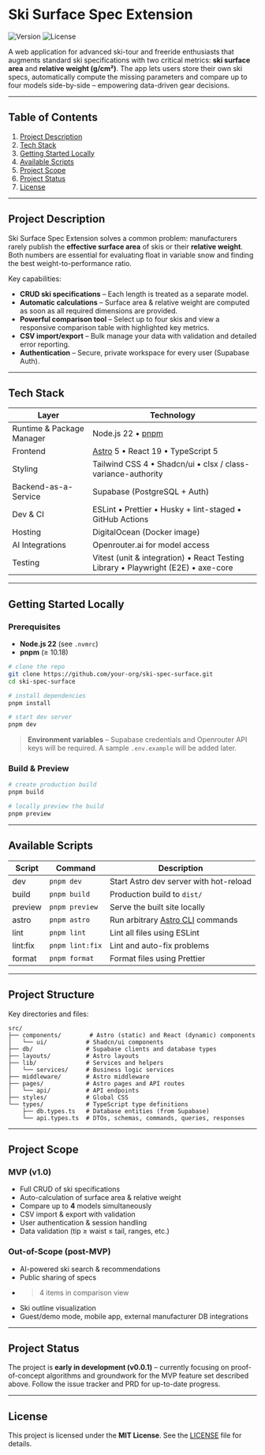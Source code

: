 # Ski Surface Spec Extension

![Version](https://img.shields.io/badge/version-0.0.1-blue) ![License](https://img.shields.io/badge/license-MIT-green)

A web application for advanced ski-tour and freeride enthusiasts that augments standard ski specifications with two critical metrics: **ski surface area** and **relative weight (g/cm²)**. The app lets users store their own ski specs, automatically compute the missing parameters and compare up to four models side-by-side – empowering data-driven gear decisions.

---

## Table of Contents

1. [Project Description](#project-description)
2. [Tech Stack](#tech-stack)
3. [Getting Started Locally](#getting-started-locally)
4. [Available Scripts](#available-scripts)
5. [Project Scope](#project-scope)
6. [Project Status](#project-status)
7. [License](#license)

---

## Project Description

Ski Surface Spec Extension solves a common problem: manufacturers rarely publish the **effective surface area** of skis or their **relative weight**. Both numbers are essential for evaluating float in variable snow and finding the best weight-to-performance ratio.

Key capabilities:

- **CRUD ski specifications** – Each length is treated as a separate model.
- **Automatic calculations** – Surface area & relative weight are computed as soon as all required dimensions are provided.
- **Powerful comparison tool** – Select up to four skis and view a responsive comparison table with highlighted key metrics.
- **CSV import/export** – Bulk manage your data with validation and detailed error reporting.
- **Authentication** – Secure, private workspace for every user (Supabase Auth).

---

## Tech Stack

| Layer                     | Technology                                                   |
| ------------------------- | ------------------------------------------------------------ |
| Runtime & Package Manager | Node.js 22 • [pnpm](https://pnpm.io/)                        |
| Frontend                  | [Astro](https://astro.build/) 5 • React 19 • TypeScript 5    |
| Styling                   | Tailwind CSS 4 • Shadcn/ui • clsx / class-variance-authority |
| Backend-as-a-Service      | Supabase (PostgreSQL + Auth)                                 |
| Dev & CI                  | ESLint • Prettier • Husky + lint-staged • GitHub Actions     |
| Hosting                   | DigitalOcean (Docker image)                                  |
| AI Integrations           | Openrouter.ai for model access                               |
| Testing                   | Vitest (unit & integration) • React Testing Library • Playwright (E2E) • axe-core |

---

## Getting Started Locally

### Prerequisites

- **Node.js 22** (see `.nvmrc`)
- **pnpm** (≥ 10.18)

```bash
# clone the repo
git clone https://github.com/your-org/ski-spec-surface.git
cd ski-spec-surface

# install dependencies
pnpm install

# start dev server
pnpm dev
```

> **Environment variables** – Supabase credentials and Openrouter API keys will be required. A sample `.env.example` will be added later.

### Build & Preview

```bash
# create production build
pnpm build

# locally preview the build
pnpm preview
```

---

## Available Scripts

| Script   | Command         | Description                                                                    |
| -------- | --------------- | ------------------------------------------------------------------------------ |
| dev      | `pnpm dev`      | Start Astro dev server with hot-reload                                         |
| build    | `pnpm build`    | Production build to `dist/`                                                    |
| preview  | `pnpm preview`  | Serve the built site locally                                                   |
| astro    | `pnpm astro`    | Run arbitrary [Astro CLI](https://docs.astro.build/en/reference/cli/) commands |
| lint     | `pnpm lint`     | Lint all files using ESLint                                                    |
| lint:fix | `pnpm lint:fix` | Lint and auto-fix problems                                                     |
| format   | `pnpm format`   | Format files using Prettier                                                    |

---

## Project Structure

Key directories and files:

```text
src/
├── components/        # Astro (static) and React (dynamic) components
│   └── ui/           # Shadcn/ui components
├── db/               # Supabase clients and database types
├── layouts/          # Astro layouts
├── lib/              # Services and helpers
│   └── services/     # Business logic services
├── middleware/       # Astro middleware
├── pages/            # Astro pages and API routes
│   └── api/          # API endpoints
├── styles/           # Global CSS
└── types/            # TypeScript type definitions
    ├── db.types.ts   # Database entities (from Supabase)
    └── api.types.ts  # DTOs, schemas, commands, queries, responses
```

---

## Project Scope

### MVP (v1.0)

- Full CRUD of ski specifications
- Auto-calculation of surface area & relative weight
- Compare up to **4** models simultaneously
- CSV import & export with validation
- User authentication & session handling
- Data validation (tip ≥ waist ≤ tail, ranges, etc.)

### Out-of-Scope (post-MVP)

- AI-powered ski search & recommendations
- Public sharing of specs
- > 4 items in comparison view
- Ski outline visualization
- Guest/demo mode, mobile app, external manufacturer DB integrations

---

## Project Status

The project is **early in development (v0.0.1)** – currently focusing on proof-of-concept algorithms and groundwork for the MVP feature set described above. Follow the issue tracker and PRD for up-to-date progress.

---

## License

This project is licensed under the **MIT License**. See the [LICENSE](LICENSE) file for details.
